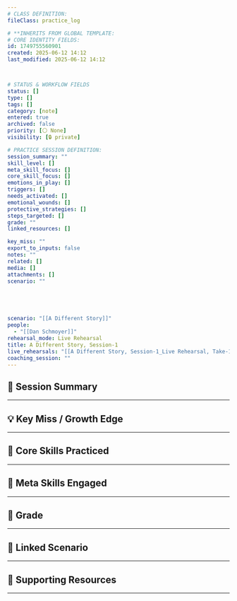 ```yaml
---
# CLASS DEFINITION:
fileClass: practice_log

# **INHERITS FROM GLOBAL TEMPLATE:
# CORE IDENTITY FIELDS:
id: 1749755560901
created: 2025-06-12 14:12
last_modified: 2025-06-12 14:12



# STATUS & WORKFLOW FIELDS
status: []
type: []
tags: []
category: [note]
entered: true
archived: false
priority: [⚪ None]
visibility: [🔒 private]

# PRACTICE SESSION DEFINITION:
session_summary: ""
skill_level: []
meta_skill_focus: []
core_skill_focus: []
emotions_in_play: []
triggers: []
needs_activated: []
emotional_wounds: []
protective_strategies: []
steps_targeted: []
grade: ""
linked_resources: []

key_miss: ""
export_to_inputs: false
notes: ""
related: []
media: []
attachments: []
scenario: ""





scenario: "[[A Different Story]]"
people:
  - "[[Dan Schmoyer]]"
rehearsal_mode: Live Rehearsal
title: A Different Story, Session-1
live_rehearsals: "[[A Different Story, Session-1_Live Rehearsal, Take-1]]"
coaching_session: ""
---
```


## 📝 Session Summary  
---  


## 💡 Key Miss / Growth Edge  
---  


## 🧠 Core Skills Practiced  
---  

  
## 🧭 Meta Skills Engaged  
---  


## 🎯 Grade  
---  


## 📎 Linked Scenario  
---  


## 🔗 Supporting Resources  
---  
